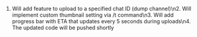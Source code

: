 1. Will add feature to upload to a specified chat ID (dump channel)\n2. Will implement custom thumbnail setting via /t command\n3. Will add progress bar with ETA that updates every 5 seconds during uploads\n4. The updated code will be pushed shortly
